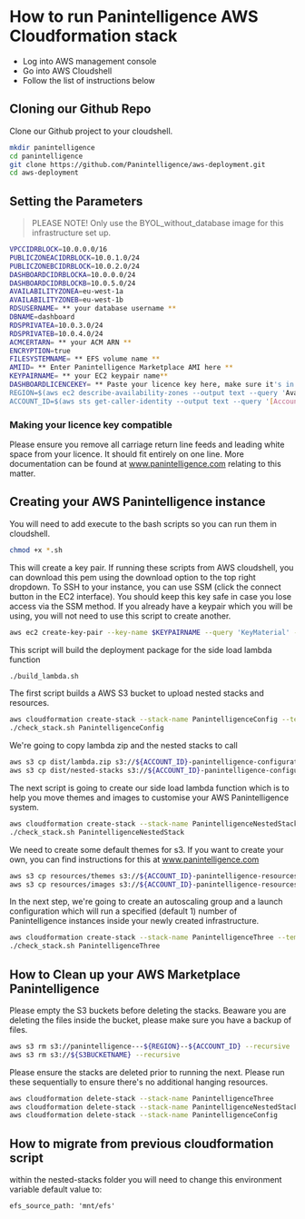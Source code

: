 # How to run Panintelligence AWS Cloudformation stack

- Log into AWS management console
- Go into AWS Cloudshell
- Follow the list of instructions below

## Cloning our Github Repo

Clone our Github project to your cloudshell.

```bash
mkdir panintelligence
cd panintelligence
git clone https://github.com/Panintelligence/aws-deployment.git
cd aws-deployment
```

## Setting the Parameters

> PLEASE NOTE! Only use the BYOL_without_database image for this infrastructure set up.

```bash
VPCCIDRBLOCK=10.0.0.0/16
PUBLICZONEACIDRBLOCK=10.0.1.0/24
PUBLICZONEBCIDRBLOCK=10.0.2.0/24
DASHBOARDCIDRBLOCKA=10.0.0.0/24
DASHBOARDCIDRBLOCKB=10.0.5.0/24
AVAILABILITYZONEA=eu-west-1a
AVAILABILITYZONEB=eu-west-1b
RDSUSERNAME= ** your database username **
DBNAME=dashboard
RDSPRIVATEA=10.0.3.0/24
RDSPRIVATEB=10.0.4.0/24
ACMCERTARN= ** your ACM ARN **
ENCRYPTION=true
FILESYSTEMNAME= ** EFS volume name **
AMIID= ** Enter Panintelligence Marketplace AMI here **
KEYPAIRNAME= ** your EC2 keypair name**
DASHBOARDLICENCEKEY= ** Paste your licence key here, make sure it's in line **
REGION=$(aws ec2 describe-availability-zones --output text --query 'AvailabilityZones[0].[RegionName]')
ACCOUNT_ID=$(aws sts get-caller-identity --output text --query '[Account]')
```

### Making your licence key compatible

Please ensure you remove all carriage return line feeds and leading white space from your licence.  It should fit entirely on one line. More documentation can be found at www.panintelligence.com relating to this matter.

## Creating your AWS Panintelligence instance

You will need to add execute to the bash scripts so you can run them in cloudshell.
```bash
chmod +x *.sh
```
This will create a key pair.  If running these scripts from AWS cloudshell, you can download this pem using the download option to the top right dropdown.  To SSH to your instance, you can use SSM (click the connect button in the EC2 interface).  You should keep this key safe in case you lose access via the SSM method.
If you already have a keypair which you will be using, you will not need to use this script to create another.

```bash
aws ec2 create-key-pair --key-name $KEYPAIRNAME --query 'KeyMaterial' --output text > $KEYPAIRNAME.pem
```

This script will build the deployment package for the side load lambda function

```bash
./build_lambda.sh
```

The first script builds a AWS S3 bucket to upload nested stacks and resources.
```bash
aws cloudformation create-stack --stack-name PanintelligenceConfig --template-body file://panintelligence_config.yml
./check_stack.sh PanintelligenceConfig
```

We're going to copy lambda zip and the nested stacks to call

```bash
aws s3 cp dist/lambda.zip s3://${ACCOUNT_ID}-panintelligence-configuration
aws s3 cp dist/nested-stacks s3://${ACCOUNT_ID}-panintelligence-configuration --recursive
```

The next script is going to create our side load lambda function which is to help you move themes and images to customise your AWS Panintelligence system.

```bash
aws cloudformation create-stack --stack-name PanintelligenceNestedStack --template-body file://panintelligence_nested_stack.yml --parameters ParameterKey=VPCCidrBlock,ParameterValue=$VPCCIDRBLOCK ParameterKey=PublicZoneACidrBlock,ParameterValue=$PUBLICZONEACIDRBLOCK ParameterKey=PublicZoneBCidrBlock,ParameterValue=$PUBLICZONEBCIDRBLOCK ParameterKey=DashboardCidrBlockZoneA,ParameterValue=$DASHBOARDCIDRBLOCKA ParameterKey=DashboardCidrBlockZoneB,ParameterValue=$DASHBOARDCIDRBLOCKB ParameterKey=DBUserName,ParameterValue=$RDSUSERNAME ParameterKey=DBName,ParameterValue=$DBNAME ParameterKey=RDSPrivateA,ParameterValue=$RDSPRIVATEA ParameterKey=RDSPrivateB,ParameterValue=$RDSPRIVATEB ParameterKey=Encryption,ParameterValue=$ENCRYPTION ParameterKey=FileSystemName,ParameterValue=$FILESYSTEMNAME ParameterKey=ACMCertArn,ParameterValue=$ACMCERTARN --capabilities CAPABILITY_NAMED_IAM CAPABILITY_AUTO_EXPAND
./check_stack.sh PanintelligenceNestedStack
```

We need to create some default themes for s3.  If you want to create your own, you can find instructions for this at www.panintelligence.com

```bash
aws s3 cp resources/themes s3://${ACCOUNT_ID}-panintelligence-resources/themes --recursive
aws s3 cp resources/images s3://${ACCOUNT_ID}-panintelligence-resources/images --recursive
```

In the next step, we're going to create an autoscaling group and a launch configuration which will run a specified (default 1) number of Panintelligence instances inside your newly created infrastructure.

```bash
aws cloudformation create-stack --stack-name PanintelligenceThree --template-body file://panintelligence_nested_ec2_stack.yml --parameters ParameterKey=AMIID,ParameterValue=$AMIID ParameterKey=KeyPairName,ParameterValue=$KEYPAIRNAME ParameterKey=DashboardLicenceKey,ParameterValue="${DASHBOARDLICENCEKEY}" --capabilities CAPABILITY_NAMED_IAM
./check_stack.sh PanintelligenceThree
```


## How to Clean up your AWS Marketplace Panintelligence 
Please empty the S3 buckets before deleting the stacks. Beaware you are deleting the files inside the bucket, please make sure you have a backup of files.
```bash
aws s3 rm s3://panintelligence---${REGION}--${ACCOUNT_ID} --recursive
aws s3 rm s3://${S3BUCKETNAME} --recursive
```

Please ensure the stacks are deleted prior to running the next.  Please run these sequentially to ensure there's no additional hanging resources.

```bash
aws cloudformation delete-stack --stack-name PanintelligenceThree
aws cloudformation delete-stack --stack-name PanintelligenceNestedStack
aws cloudformation delete-stack --stack-name PanintelligenceConfig
```

## How to migrate from previous cloudformation script

within the nested-stacks folder you will need to change this environment variable default value to:
```
efs_source_path: 'mnt/efs'
```



